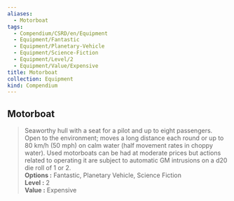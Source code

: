 ```yaml
---
aliases:
  - Motorboat
tags:
  - Compendium/CSRD/en/Equipment
  - Equipment/Fantastic
  - Equipment/Planetary-Vehicle
  - Equipment/Science-Fiction
  - Equipment/Level/2
  - Equipment/Value/Expensive
title: Motorboat
collection: Equipment
kind: Compendium
---
```

## Motorboat  
  
>Seaworthy hull with a seat for a pilot and up to eight passengers. Open to the environment; moves a long distance each round or up to 80 km/h (50 mph) on calm water (half movement rates in choppy water). Used motorboats can be had at moderate prices but actions related to operating it are subject to automatic GM intrusions on a d20 die roll of 1 or 2.  
> **Options :** Fantastic, Planetary Vehicle, Science Fiction  
> **Level :** 2  
> **Value :** Expensive